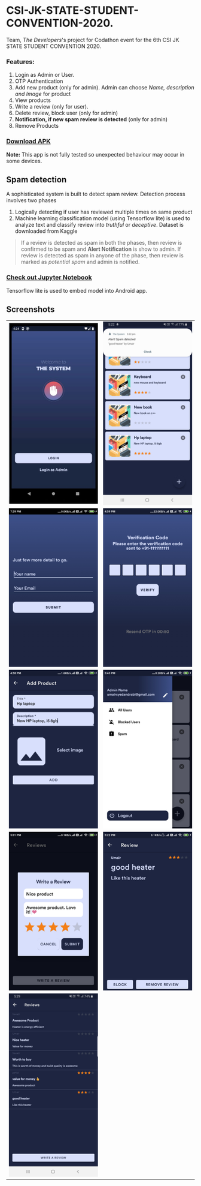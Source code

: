 # CSI-JK-STATE-STUDENT-CONVENTION-2020.
Team, <i>The Developers</i>'s project for Codathon event for the 6th CSI JK STATE STUDENT CONVENTION 2020.

<h3>Features:</h3>
<ol>
  <li>Login as Admin or User.</li>
  <li>OTP Authentication</li>
  <li>Add new product (only for admin). Admin can choose <i>Name, description and Image</i> for product</li>
  <li>View products</li>
  <li>Write a review (only for user).</li>
  <li>Delete review, block user (only for admin)</li>
  <li><b>Notification, if new spam review is detected</b> (only for admin)</li>
  <li>Remove Products</li>
</ol>

[<h3>Download APK</h3>](https://drive.google.com/file/d/1_ksjtQ8FPESf8OaGIM7EoAdhgnThvXyp/view)
<b>Note:</b> This app is not fully tested so unexpected behaviour may occur in some devices.

<h2>Spam detection</h2>
A sophisticated system is built to detect spam review. Detection process involves two phases
<ol>
  <li>Logically detecting if user has reviewed multiple times on same product</li>
  <li>Machine learning classification model (using Tensorflow lite) is used to analyze text and classify review into <i>truthful</i> or <i>deceptive</i>.
      Dataset is downloaded from Kaggle</li>
</ol>
<blockquote>If a review is detected as spam in both the phases, then review is confirmed to be spam and <b>Alert Notification</b> is show to admin.
  If review is detected as spam in anyone of the phase, then review is marked as <i>potential spam</i> and admin is notified.</blockquote>


[<h3>Check out Jupyter Notebook</h3>](classification.ipynb)
Tensorflow lite is used to embed model into Android app.

<h2>Screenshots</h2>
<table >
  <tr>
    <td><img src="/screenshots/sc1.jpg" height="150%"></td>
    <td><img src="/screenshots/sc9.jpg" height="40%" ></td>
  </tr>
  
  <tr>
    <td><img src="/screenshots/sc2.jpg" height="40%" ></td>
    <td><img src="/screenshots/sc3.jpg" height="40%" ></td>
  </tr>
   <tr>
    <td><img src="/screenshots/sc4.jpg" height="40%" ></td>
    <td><img src="/screenshots/sc5.jpg" height="40%" ></td>
  </tr>
   <tr>
    <td><img src="/screenshots/sc6.jpg" height="40%" ></td>
    <td><img src="/screenshots/sc7.jpg" height="40%" ></td>
  </tr>
   <tr>
    <td><img src="/screenshots/sc8.jpg" height="40%" ></td>   
  </tr>
</table>




